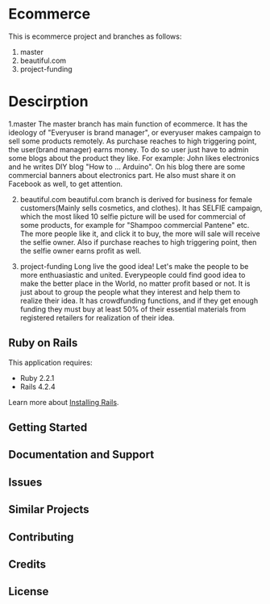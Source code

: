 Ecommerce
================

This is ecommerce project and branches as follows: 

1. master
2. beautiful.com
3. project-funding


Descirption
===============
1.master
The master branch has main function of ecommerce. It has the ideology of "Everyuser is brand manager", or everyuser makes campaign to sell some products remotely. As purchase reaches to high triggering point, the user(brand manager) earns money. To do so user just have to admin some blogs about the product they like. For example: John likes electronics and he writes DIY blog "How to ... Arduino". On his blog there are some commercial banners about electronics part. He also must share it on Facebook as well, to get attention.

2. beautiful.com
beautiful.com branch is derived for business for female customers(Mainly sells cosmetics, and clothes).
It has SELFIE campaign, which the most liked 10 selfie picture will be used for commercial of some products, for example for "Shampoo commercial Pantene" etc. The more people like it, and click it to buy, the more will sale will receive the selfie owner. Also if purchase reaches to high triggering point, then the selfie owner earns profit as well.


3. project-funding
Long live the good idea! Let's make the people to be more enthuasiastic and united. Everypeople could find good idea to make the better place in the World, no matter profit based or not. It is just about to group the people what they interest and help them to realize their idea. It has crowdfunding functions, and if they get enough funding they must buy at least 50% of their essential materials from registered retailers for realization of their idea.


Ruby on Rails
-------------

This application requires:

- Ruby 2.2.1
- Rails 4.2.4

Learn more about [Installing Rails](http://railsapps.github.io/installing-rails.html).

Getting Started
---------------

Documentation and Support
-------------------------

Issues
-------------

Similar Projects
----------------

Contributing
------------

Credits
-------

License
-------
